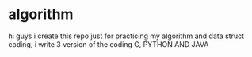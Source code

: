 # algorithm
hi guys i create this repo just for practicing my algorithm and data struct coding, i write 3 version of the coding C, PYTHON AND JAVA
